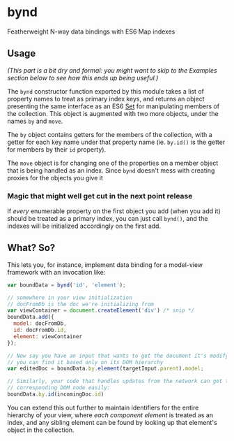 # bynd

Featherweight N-way data bindings with ES6 Map indexes

## Usage

*(This part is a bit dry and formal: you might want to skip to the Examples section below to see how this ends up being useful.)*

The `bynd` constructor function exported by this module takes a list of property names to treat as primary index keys, and returns an object presenting the same interface as an ES6 [Set][] for manipulating members of the collection. This object is augmented with two more objects, under the names `by` and `move`.

The `by` object contains getters for the members of the collection, with a getter for each key name under that property name (ie. `by.id()` is the getter for members by their `id` property).

The `move` object is for changing one of the properties on a member object that is being handled as an index. Since `bynd` doesn't mess with creating proxies for the objects you give it

### Magic that might well get cut in the next point release

If *every* enumerable property on the first object you add (when you add it) should be treated as a primary index, you can just call `bynd()`, and the indexes will be initialized accordingly on the first add.

## What? So?

This lets you, for instance, implement data binding for a model-view framework with an invocation like:

```js
var boundData = bynd('id', 'element');

// somewhere in your view initialization
// docFromDb is the doc we're initializing from
var viewContainer = document.createElement('div') /* snip */
boundData.add({
  model: docFromDb,
  id: docFromDb.id,
  element: viewContainer
});

// Now say you have an input that wants to get the document it's modifying:
// you can find it based only on its DOM hierarchy
var editedDoc = boundData.by.element(targetInput.parent).model;

// Similarly, your code that handles updates from the network can get the
// corresponding DOM node easily:
boundData.by.id(incomingDoc.id)
```

You can extend this out further to maintain identifiers for the entire hierarchy of your view, where *each component element* is treated as an index, and any sibling element can be found by looking up that element's object in the collection.

[Set]: https://developer.mozilla.org/en-US/docs/Web/JavaScript/Reference/Global_Objects/Set
